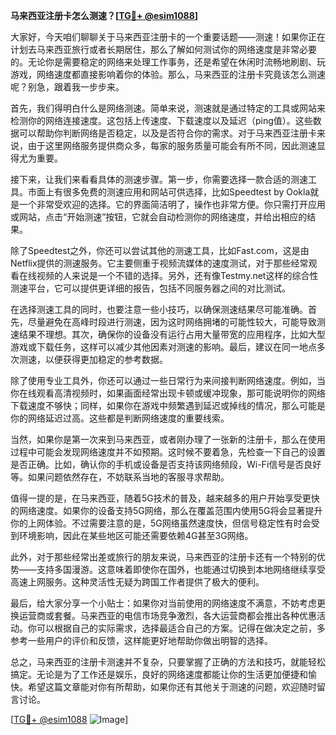 **马来西亚注册卡怎么测速？[[TG💪+ @esim1088](https://t.me/s/esim1088)]**

大家好，今天咱们聊聊关于马来西亚注册卡的一个重要话题——测速！如果你正在计划去马来西亚旅行或者长期居住，那么了解如何测试你的网络速度是非常必要的。无论你是需要稳定的网络来处理工作事务，还是希望在休闲时流畅地刷剧、玩游戏，网络速度都直接影响着你的体验。那么，马来西亚的注册卡究竟该怎么测速呢？别急，跟着我一步步来。

首先，我们得明白什么是网络测速。简单来说，测速就是通过特定的工具或网站来检测你的网络连接速度。这包括上传速度、下载速度以及延迟（ping值）。这些数据可以帮助你判断网络是否稳定，以及是否符合你的需求。对于马来西亚注册卡来说，由于这里网络服务提供商众多，每家的服务质量可能会有所不同，因此测速显得尤为重要。

接下来，让我们来看看具体的测速步骤。第一步，你需要选择一款合适的测速工具。市面上有很多免费的测速应用和网站可供选择，比如Speedtest by Ookla就是一个非常受欢迎的选择。它的界面简洁明了，操作也非常方便。你只需打开应用或网站，点击“开始测速”按钮，它就会自动检测你的网络速度，并给出相应的结果。

除了Speedtest之外，你还可以尝试其他的测速工具，比如Fast.com，这是由Netflix提供的测速服务。它主要侧重于视频流媒体的速度测试，对于那些经常观看在线视频的人来说是一个不错的选择。另外，还有像Testmy.net这样的综合性测速平台，它可以提供更详细的报告，包括不同服务器之间的对比测试。

在选择测速工具的同时，也要注意一些小技巧，以确保测速结果尽可能准确。首先，尽量避免在高峰时段进行测速，因为这时网络拥堵的可能性较大，可能导致测速结果不理想。其次，确保你的设备没有运行占用大量带宽的应用程序，比如大型游戏或下载任务，这样可以减少其他因素对测速的影响。最后，建议在同一地点多次测速，以便获得更加稳定的参考数据。

除了使用专业工具外，你还可以通过一些日常行为来间接判断网络速度。例如，当你在线观看高清视频时，如果画面经常出现卡顿或缓冲现象，那可能说明你的网络下载速度不够快；同样，如果你在游戏中频繁遇到延迟或掉线的情况，那么可能是你的网络延迟过高。这些都是判断网络速度的重要线索。

当然，如果你是第一次来到马来西亚，或者刚办理了一张新的注册卡，那么在使用过程中可能会发现网络速度并不如预期。这时候不要着急，先检查一下自己的设置是否正确。比如，确认你的手机或设备是否支持该网络频段，Wi-Fi信号是否良好等。如果问题依然存在，不妨联系当地的客服寻求帮助。

值得一提的是，在马来西亚，随着5G技术的普及，越来越多的用户开始享受更快的网络速度。如果你的设备支持5G网络，那么在覆盖范围内使用5G将会显著提升你的上网体验。不过需要注意的是，5G网络虽然速度快，但信号稳定性有时会受到环境影响，因此在某些地区可能还需要依赖4G甚至3G网络。

此外，对于那些经常出差或旅行的朋友来说，马来西亚的注册卡还有一个特别的优势——支持多国漫游。这意味着即使你在国外，也能通过切换到本地网络继续享受高速上网服务。这种灵活性无疑为跨国工作者提供了极大的便利。

最后，给大家分享一个小贴士：如果你对当前使用的网络速度不满意，不妨考虑更换运营商或套餐。马来西亚的电信市场竞争激烈，各大运营商都会推出各种优惠活动。你可以根据自己的实际需求，选择最适合自己的方案。记得在做决定之前，多参考一些用户的评价和反馈，这样能更好地帮助你做出明智的选择。

总之，马来西亚的注册卡测速并不复杂，只要掌握了正确的方法和技巧，就能轻松搞定。无论是为了工作还是娱乐，良好的网络速度都能让你的生活更加便捷和愉快。希望这篇文章能对你有所帮助，如果你还有其他关于测速的问题，欢迎随时留言讨论。

[[TG💪+ @esim1088](https://t.me/s/esim1088) ![Image](https://i.postimg.cc/4NQfJmqS/Snipaste-2025-05-13-00-14-12.png)]